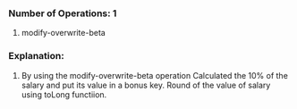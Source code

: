 ### Number of Operations: 1

1. modify-overwrite-beta

### Explanation:

1. By using the modify-overwrite-beta operation Calculated the 10% of the salary and put its value in a bonus key. Round of the value of salary using toLong functiion.